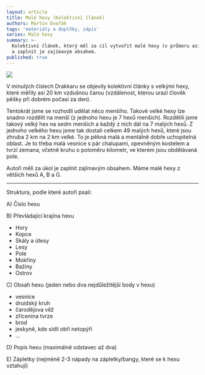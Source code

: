 ```yaml
---
layout: article
title: Malé hexy (Kolektivní článek)
authors: Martin Dvořák
tags: 'materiály a doplňky, zápis'
series: Malé hexy
summary: >-
  Kolektivní článek, který měl za cíl vytvořit malé hexy (v průmeru asi 2x2 km)
  a zaplnit je zajímavým obsahem.
published: true
---
```

![]({{site.baseurl}}/80/Hexy_duben_2021.jpg)

V minulých číslech Drakkaru se objevily kolektivní články s velkými hexy, které měřily asi 20 km vzdušnou čarou (vzdálenost, kterou urazí člověk pěšky při dobrém počasí za den). 

Tentokrát jsme se rozhodli udělat něco menšího. Takové velké hexy lze snadno rozdělit na menší (z jednoho hexu je 7 hexů menších). Rozdělili jsme takový velký hex na sedm menších a každý z nich dál na 7 malých hexů. Z jednoho velkého hexu jsme tak dostali celkem 49 malých hexů, které jsou zhruba 2 km na 2 km velké. To je pěkná malá a mentálně dobře uchopitelná oblast. Je to třeba malá vesnice s pár chalupami, opevněným kostelem a tvrzí zemana, včetně kruhu o poloměru kilometr, ve kterém jsou obdělávaná pole. 

Autoři měli za úkol je zaplnit zajímavým obsahem. Máme malé hexy z větších hexů A, B a G. 

------------

Struktura, podle které autoři psali:

A) Číslo hexu


B) Převládající krajina hexu
- Hory
- Kopce
- Skály a útesy
- Lesy
- Pole
- Mokřiny
- Bažiny
- Ostrov

C) Obsah hexu (jeden nebo dva nejdůležitější body v hexu)
- vesnice
- druidský kruh
- čarodějova věž
- zřícenina tvrze
- brod
- jeskyně, kde sídlí obří netopýři
- …

D) Popis hexu (maximálně odstavec až dva)

E) Zápletky (nejméně 2-3 nápady na zápletky/bangy, které se k hexu vztahují)

